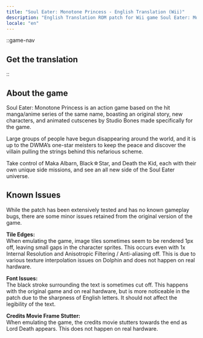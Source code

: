 ```yaml
---
title: "Soul Eater: Monotone Princess - English Translation (Wii)"
description: "English Translation ROM patch for Wii game Soul Eater: Monotone Princess"
locale: "en"
---
```


::game-nav
## Get the translation
::

## About the game
Soul Eater: Monotone Princess is an action game based on the hit manga/anime series of the same name, boasting an original story, new characters, and animated cutscenes by Studio Bones made specifically for the game.

Large groups of people have begun disappearing around the world, and it is up to the DWMA’s one-star meisters to keep the peace and discover the villain pulling the strings behind this nefarious scheme.

Take control of Maka Albarn, Black☆Star, and Death the Kid, each with their own unique side missions, and see an all new side of the Soul Eater universe.

## Known Issues
While the patch has been extensively tested and has no known gameplay bugs, there are some minor issues retained from the original version of the game.

**Tile Edges:**  
When emulating the game, image tiles sometimes seem to be rendered 1px off, leaving small gaps in the character sprites. This occurs even with 1x Internal Resolution and Anisotropic Filtering / Anti-aliasing off. This is due to various texture interpolation issues on Dolphin and does not happen on real hardware.

**Font Issues:**  
The black stroke surrounding the text is sometimes cut off. This happens with the original game and on real hardware, but is more noticeable in the patch due to the sharpness of English letters. It should not affect the legibility of the text.

**Credits Movie Frame Stutter:**  
When emulating the game, the credits movie stutters towards the end as Lord Death appears. This does not happen on real hardware.
